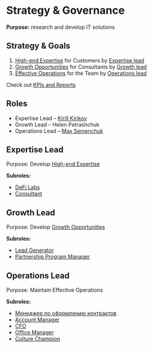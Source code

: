 # Strategy & Governance

**Purpose:** research and develop IT solutions

## Strategy & Goals

1. [High-end Expertise](expertise.md) for Customers by [Expertise lead](./#expertise-lead)
2. [Growth Opportunities](opportunities.md) for Consultants by [Growth lead](./#growth-lead)
3. [Effective Operations](http://docs.seductive-cloud.com/display/SP/Effective+Operations) for the Team by [Operations lead](./#operations-lead)

Check out [KPIs and Reports](https://docs.google.com/spreadsheets/d/1epM2aFnLFn3F1SnzkvQrVUzJeFgByMQJ7bi5uj2TBbE/edit#gid=274159345)

## Roles

* Expertise Lead – [Kirill Kirikov](../credentials-wip/kirill-kirikov.md)
* Growth Lead – Helen Petrashchuk
* Operations Lead – [Max Semenchuk](../credentials-wip/max-semenchuk.md)

## Expertise Lead

Purpose:  Develop [High-end Expertise](expertise.md)

**Subroles:**

* [DeFi Labs](https://app.glassfrog.com/roles/10097263)
* [Consultant](https://app.glassfrog.com/roles/10384074)

## Growth Lead

Purpose: Develop [Growth Opportunities](opportunities.md) 

**Subroles:**

* [Lead Generator](https://app.glassfrog.com/roles/11365547)
* [Partnership Program Manager](https://app.glassfrog.com/roles/10086348)

## Operations Lead

Purpose: Maintain Effective Operations

**Subroles:**

* [Менеджер по оформлению контрактов](https://app.glassfrog.com/roles/10939004)
* [Account Manager](https://app.glassfrog.com/roles/10057397)
* [CFO](https://app.glassfrog.com/roles/10051704)
* [Office Manager](https://app.glassfrog.com/roles/10051705)
* [Culture Champion](https://app.glassfrog.com/roles/10067175)

